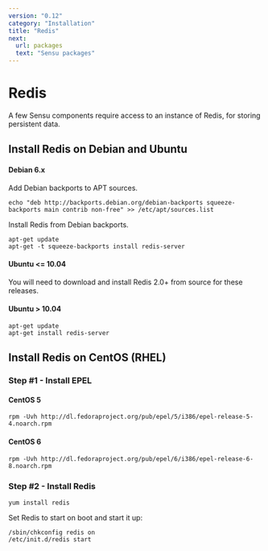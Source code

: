 ```yaml
---
version: "0.12"
category: "Installation"
title: "Redis"
next:
  url: packages
  text: "Sensu packages"
---
```


# Redis

A few Sensu components require access to an instance of Redis, for
storing persistent data.

## Install Redis on Debian and Ubuntu

#### Debian 6.x

Add Debian backports to APT sources.

~~~ shell
echo "deb http://backports.debian.org/debian-backports squeeze-backports main contrib non-free" >> /etc/apt/sources.list
~~~

Install Redis from Debian backports.

~~~ shell
apt-get update
apt-get -t squeeze-backports install redis-server
~~~

#### Ubuntu <= 10.04

You will need to download and install Redis 2.0+ from source for these
releases.

#### Ubuntu > 10.04

~~~ shell
apt-get update
apt-get install redis-server
~~~

## Install Redis on CentOS (RHEL)

### Step #1 - Install EPEL

#### CentOS 5

~~~ shell
rpm -Uvh http://dl.fedoraproject.org/pub/epel/5/i386/epel-release-5-4.noarch.rpm
~~~

#### CentOS 6

~~~ shell
rpm -Uvh http://dl.fedoraproject.org/pub/epel/6/i386/epel-release-6-8.noarch.rpm
~~~

### Step #2 - Install Redis

~~~ shell
yum install redis
~~~

Set Redis to start on boot and start it up:

~~~
/sbin/chkconfig redis on
/etc/init.d/redis start
~~~
